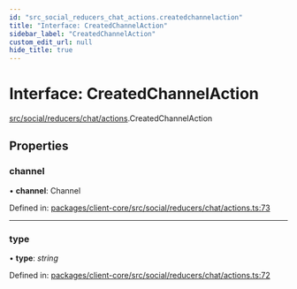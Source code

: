 ```yaml
---
id: "src_social_reducers_chat_actions.createdchannelaction"
title: "Interface: CreatedChannelAction"
sidebar_label: "CreatedChannelAction"
custom_edit_url: null
hide_title: true
---
```


# Interface: CreatedChannelAction

[src/social/reducers/chat/actions](../modules/src_social_reducers_chat_actions.md).CreatedChannelAction

## Properties

### channel

• **channel**: Channel

Defined in: [packages/client-core/src/social/reducers/chat/actions.ts:73](https://github.com/xr3ngine/xr3ngine/blob/a16a45d7e/packages/client-core/src/social/reducers/chat/actions.ts#L73)

___

### type

• **type**: *string*

Defined in: [packages/client-core/src/social/reducers/chat/actions.ts:72](https://github.com/xr3ngine/xr3ngine/blob/a16a45d7e/packages/client-core/src/social/reducers/chat/actions.ts#L72)
